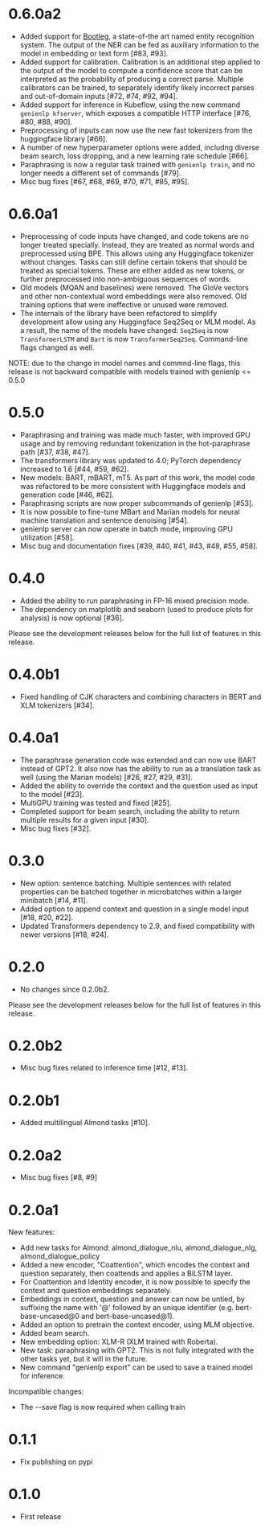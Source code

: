 0.6.0a2
=======

* Added support for [Bootleg](https://github.com/HazyResearch/bootleg), a state-of-the art
  named entity recognition system. The output of the NER can be fed as auxiliary information
  to the model in embedding or text form [#83, #93].
* Added support for calibration. Calibration is an additional step applied to the output of
  the model to compute a confidence score that can be interpreted as the probability of producing
  a correct parse. Multiple calibrators can be trained, to separately identify likely incorrect
  parses and out-of-domain inputs [#72, #74, #92, #94].
* Added support for inference in Kubeflow, using the new command `genienlp kfserver`, which
  exposes a compatible HTTP interface [#76, #80, #88, #90].
* Preprocessing of inputs can now use the new fast tokenizers from the huggingface library [#66].
* A number of new hyperparameter options were added, includng diverse beam search, loss dropping,
  and a new learning rate schedule [#66].
* Paraphrasing is now a regular task trained with `genienlp train`, and no longer needs a
  different set of commands [#79].
* Misc bug fixes [#67, #68, #69, #70, #71, #85, #95].

0.6.0a1
=======

* Preprocessing of code inputs have changed, and code tokens are no longer treated specially.
  Instead, they are treated as normal words and preprocessed using BPE. This allows using any
  Huggingface tokenizer without changes. Tasks can still define certain tokens that should be
  treated as special tokens. These are either added as new tokens, or further preprocessed
  into non-ambiguous sequences of words.
* Old models (MQAN and baselines) were removed. The GloVe vectors and other non-contextual
  word embeddings were also removed. Old training options that were ineffective or unused
  were removed.
* The internals of the library have been refactored to simplify development allow using any
  Huggingface Seq2Seq or MLM model. As a result, the name of the models have changed: `Seq2Seq`
  is now `TransformerLSTM` and `Bart` is now `TransformerSeq2Seq`. Command-line flags changed as well.
  
NOTE: due to the change in model names and commnd-line flags, this release is not backward
compatible with models trained with genienlp <= 0.5.0

0.5.0
=====

* Paraphrasing and training was made much faster, with improved GPU usage and by removing
  redundant tokenization in the hot-paraphrase path [#37, #38, #47].
* The transformers library was updated to 4.0; PyTorch dependency increased to 1.6 [#44, #59, #62].
* New models: BART, mBART, mT5. As part of this work, the model code was refactored to be more consistent
  with Huggingface models and generation code [#46, #62].
* Paraphrasing scripts are now proper subcommands of genienlp [#53].
* It is now possible to fine-tune MBart and Marian models for neural machine translation
  and sentence denoising [#54].
* genienlp server can now operate in batch mode, improving GPU utilization [#58].
* Misc bug and documentation fixes [#39, #40, #41, #43, #48, #55, #58].

0.4.0
=====

* Added the ability to run paraphrasing in FP-16 mixed precision mode.
* The dependency on matplotlib and seaborn (used to produce plots for analysis) is now 
  optional [#36].

Please see the development releases below for the full list of features in this release.

0.4.0b1
=======

* Fixed handling of CJK characters and combining characters in BERT and XLM tokenizers [#34].

0.4.0a1
=======

* The paraphrase generation code was extended and can now use BART instead of GPT2. It also now
  has the ability to run as a translation task as well (using the Marian models) [#26, #27, #29, #31].
* Added the ability to override the context and the question used as input to the model [#23].
* MultiGPU training was tested and fixed [#25].
* Completed support for beam search, including the ability to return multiple results for a given input [#30].
* Misc bug fixes [#32].

0.3.0
=====

* New option: sentence batching. Multiple sentences with related properties can be batched
  together in microbatches within a larger minibatch [#14, #11].
* Added option to append context and question in a single model input [#18, #20, #22].
* Updated Transformers dependency to 2.9, and fixed compatibility with newer versions [#18, #24].

0.2.0
=====

* No changes since 0.2.0b2.

Please see the development releases below for the full list of features in this release.

0.2.0b2
=======

* Misc bug fixes related to inference time [#12, #13].

0.2.0b1
=======

* Added multilingual Almond tasks [#10].

0.2.0a2
=======

* Misc bug fixes [#8, #9]

0.2.0a1
=======

New features:
* Add new tasks for Almond: almond_dialogue_nlu, almond_dialogue_nlg, almond_dialogue_policy
* Added a new encoder, "Coattention", which encodes the context and question separately, then
  coattends and applies a BiLSTM layer.
* For Coattention and Identity encoder, it is now possible to specify the context and question
  embeddings separately.
* Embeddings in context, question and answer can now be untied, by suffixing the name with '@'
  followed by an unique identifier (e.g. bert-base-uncased@0 and bert-base-uncased@1).
* Added an option to pretrain the context encoder, using MLM objective.
* Added beam search.
* New embedding option: XLM-R (XLM trained with Roberta).
* New task: paraphrasing with GPT2. This is not fully integrated with the other tasks yet,
  but it will in the future.
* New command "genienlp export" can be used to save a trained model for inference.

Incompatible changes:
* The --save flag is now required when calling train

0.1.1
=====

* Fix publishing on pypi

0.1.0
=====

* First release
